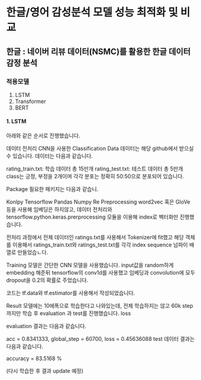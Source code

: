 # 한글/영어 감성분석 모델 성능 최적화 및 비교 #

## 한글 : 네이버 리뷰 데이터(NSMC)를 활용한 한글 데이터 감정 분석 ##


### 적용모델 ###
1. LSTM
2. Transformer 
3. BERT

#### 1. LSTM ####
아래와 같은 순서로 진행했습니다.

데이터 전처리
CNN을 사용한 Classification
Data
데이터는 해당 github에서 받으실 수 있습니다. 데이터는 다음과 같습니다.

rating_train.txt: 학습 데이터 총 15만개
rating_test.txt: 테스트 데이터 총 5만개
class는 긍정, 부정을 2개이며 각각 분포는 정확히 50:50으로 분포되어 있습니다.

Package
필요한 패키지는 다음과 같습니.

Konlpy
Tensorflow
Pandas
Numpy
Re
Preprocessing
word2vec 혹은 GloVe 등을 사용해 임베딩은 하지않고, 데이터 전처리와 tensorflow.python.keras.prerprocessing 모듈을 이용해 index로 벡터화만 진행했습니다.

전처리 과정에서 전체 데이터인 ratings.txt를 사용해서 Tokenizer에 fit했고 해당 객체를 이용해서 ratings_train.txt와 ratings_test.txt를 각각 index sequence 넘파이 배열로 만들었습ㄴ다.

Training
모델은 간단한 CNN 모델을 사용했습니다. input값을 random하게 embedding 해준뒤 tensorflow의 conv1d를 사용했고 임베딩과 convolution에 모두 dropout을 0.2의 확률로 주었습니다.

코드는 tf.data와 tf.estimator를 사용해서 작성되었습니다.

Result
모델에는 10에폭으로 학습한다고 나와있는데, 전체 학습하지는 않고 60k step까지만 학습 후 evaluation 과 test를 진행했습니다. loss

evaluation 결과는 다음과 같습니다.

acc = 0.8341333, global_step = 60700, loss = 0.45636088
test 데이터 결과는 다음과 같습니다.

accuracy = 83.5168 %

(다시 학습한 후 결과 update 예정)
